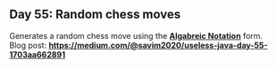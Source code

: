 ## Day 55: Random chess moves
Generates a random chess move using the **[Algabreic Notation](https://en.wikipedia.org/wiki/Algebraic_notation_(chess))** form.  
Blog post: **<https://medium.com/@savim2020/useless-java-day-55-1703aa662891>**